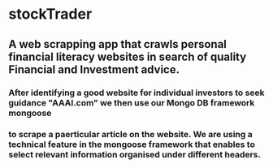 # stockTrader

## A web scrapping app that crawls personal financial literacy websites in search of quality Financial and Investment advice.

### After identifying a good website for individual investors to seek guidance "AAAI.com" we then use our Mongo DB framework mongoose 
### to scrape a paerticular article on the website. We are using a technical feature in the mongoose framework that enables to select relevant information organised under different headers.

